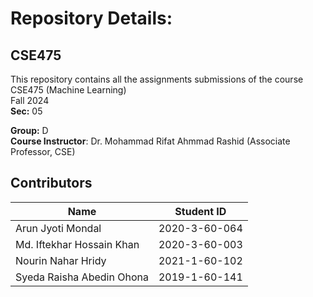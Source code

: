 # Repository Details:
## CSE475
This repository contains all the assignments submissions of the course CSE475 (Machine Learning) <br>
Fall 2024<br>
**Sec:** 05<br>

**Group:** D<br>
**Course Instructor**:  Dr. Mohammad Rifat Ahmmad Rashid (Associate Professor, CSE)

## Contributors
| Name                                 | Student ID            | 
| ------------------                   | ----------            |
| Arun Jyoti Mondal                    | 2020-3-60-064         |
| Md. Iftekhar Hossain Khan            | 2020-3-60-003         |
| Nourin Nahar Hridy                   | 2021-1-60-102         |
| Syeda Raisha Abedin Ohona            | 2019-1-60-141         |
